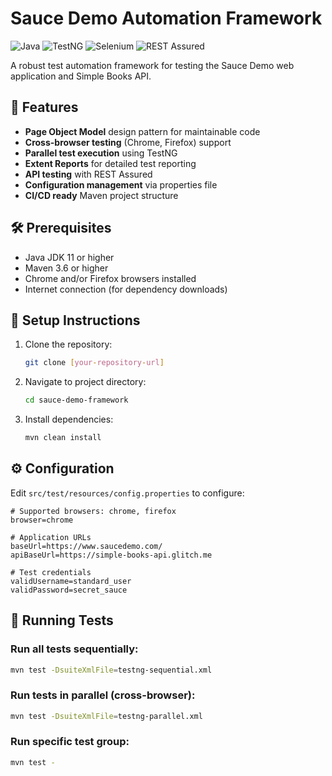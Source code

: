 # Sauce Demo Automation Framework

![Java](https://img.shields.io/badge/Java-11+-blue)
![TestNG](https://img.shields.io/badge/TestNG-7.7.1-red)
![Selenium](https://img.shields.io/badge/Selenium-4.8.0-green)
![REST Assured](https://img.shields.io/badge/REST_Assured-5.3.0-orange)

A robust test automation framework for testing the Sauce Demo web application and Simple Books API.

## 📌 Features

- **Page Object Model** design pattern for maintainable code
- **Cross-browser testing** (Chrome, Firefox) support
- **Parallel test execution** using TestNG
- **Extent Reports** for detailed test reporting
- **API testing** with REST Assured
- **Configuration management** via properties file
- **CI/CD ready** Maven project structure

## 🛠️ Prerequisites

- Java JDK 11 or higher
- Maven 3.6 or higher
- Chrome and/or Firefox browsers installed
- Internet connection (for dependency downloads)

## 🚀 Setup Instructions

1. Clone the repository:
   ```bash
   git clone [your-repository-url]
   ```

2. Navigate to project directory:
   ```bash
   cd sauce-demo-framework
   ```

3. Install dependencies:
   ```bash
   mvn clean install
   ```

## ⚙️ Configuration

Edit `src/test/resources/config.properties` to configure:

```properties
# Supported browsers: chrome, firefox
browser=chrome

# Application URLs
baseUrl=https://www.saucedemo.com/
apiBaseUrl=https://simple-books-api.glitch.me

# Test credentials
validUsername=standard_user
validPassword=secret_sauce
```

## 🧪 Running Tests

### Run all tests sequentially:
```bash
mvn test -DsuiteXmlFile=testng-sequential.xml
```

### Run tests in parallel (cross-browser):
```bash
mvn test -DsuiteXmlFile=testng-parallel.xml
```

### Run specific test group:
```bash
mvn test -
